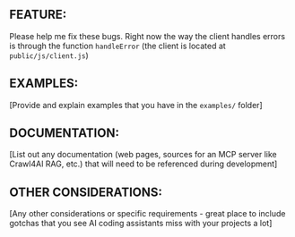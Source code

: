 ## FEATURE:

Please help me fix these bugs. Right now the way the client handles errors is through the function `handleError`
(the client is located at `public/js/client.js`)

## EXAMPLES:

[Provide and explain examples that you have in the `examples/` folder]

## DOCUMENTATION:

[List out any documentation (web pages, sources for an MCP server like Crawl4AI RAG, etc.) that will need to be referenced during development]

## OTHER CONSIDERATIONS:

[Any other considerations or specific requirements - great place to include gotchas that you see AI coding assistants miss with your projects a lot]
